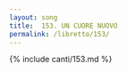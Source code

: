 ```yaml
---
layout: song
title:  153. UN CUORE NUOVO
permalink: /libretto/153/
---
```

{% include canti/153.md %}   